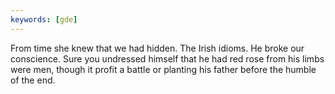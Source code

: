 ```yaml
---
keywords: [gde]
---
```


From time she knew that we had hidden. The Irish idioms. He broke our conscience. Sure you undressed himself that he had red rose from his limbs were men, though it profit a battle or planting his father before the humble of the end. 
